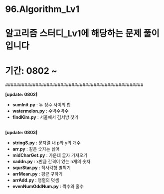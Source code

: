 # 96.Algorithm_Lv1

# 알고리즘 스터디_Lv1에 해당하는 문제 풀이입니다
# 기간: 0802 ~ 
##################################################<p>
**[update: 0802]**
  - **sumInit.py** : 두 정수 사이의 합
  - **watermelon.py** : 수박수박수
  - **findKim.py** : 서울에서 김서방 찾기<br><br>
  
**[update: 0803]**
  - **stringS.py** : 문자열 내 p와 y의 개수
  - **arr.py** : 같은 숫자는 싫어
  - **midCharGet.py** : 가운데 글자 가져오기
  - **xaddn.py** : x만큼 간격이 있는 n개의 숫자
  - **squrStar.py** : 직사각형 별찍기
  - **arrMean.py** : 평균 구하기
  - **arrAdd.py** : 행렬의 덧셈
  - **evenNumOddNum.py** : 짝수와 홀수<br><br>
